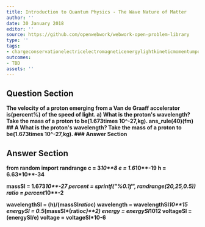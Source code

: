 ```yaml
---
title: Introduction to Quantum Physics - The Wave Nature of Matter
author: ''
date: 30 January 2018
editor: ''
source: https://github.com/openwebwork/webwork-open-problem-library
type: ''
tags:
- chargeconservationelectricelectromagneticenergylightkineticmomentumpotentialquantumradiationvelocitywavelength
outcomes:
- TBD
assets: ''
---
```


## Question Section 

<b>
The velocity of a proton emerging from a Van de Graaff accelerator is(percent%) of the speed of light.
a) What is the proton's wavelength? Take the mass of a proton to be(1.673times 10^-27,kg).
ans_rule(40)(fm)
## A
What is the proton's wavelength? Take the mass of a proton to be(1.673times 10^-27,kg).
### Answer Section


## Answer Section

from random import randrange
c = 3*10**8
e = 1.6*10**-19
h = 6.63*10**-34

massSI = 1.673*10**-27
percent = sprintf("%0.1f", randrange(20,25,0.5))
ratio = percent*10**-2

wavelengthSI = (h)/(massSI*ratio*c)
wavelength = wavelengthSI*10**15
energySI = 0.5*(massSI*(ratio*c)**2)
energy = energySI*10**12
voltageSI = (energySI/e)
voltage = voltageSI*10**-6